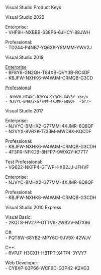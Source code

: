 Visual Studio Product Keys

Visual Studio 2022

Enterprise:  <br/>
	- VHF9H-NXBBB-638P6-6JHCY-88JWH <br/>

Professional:  <br/>
	- TD244-P4NB7-YQ6XK-Y8MMM-YWV2J <br/>


Visual Studio 2019

[Enterprise](https://visualstudio.microsoft.com/fr/thank-you-downloading-visual-studio/?sku=Enterprise&rel=16) <br/>
	- BF8Y8-GN2QH-T84XB-QVY3B-RC4DF <br/>
	- KBJFW-NXHK6-W4WJM-CRMQB-G3CD  <br/>


[Professional](https://visualstudio.microsoft.com/fr/thank-you-downloading-visual-studio/?sku=Professional&rel=16) <br/>

	- NYWVH-HT4XC-R2WYW-9Y3CM-X4V3Y <br/>
	- NJVYC-BMHX2-G77MM-4XJMR-6Q8QF  <br/>



Visual Studio 2017

Enterprise:  <br/>
	- NJVYC-BMHX2-G77MM-4XJMR-6Q8QF <br/>
	- N2VYX-9VR2K-T733M-MWD9X-KQCDF <br/>


Professional:  <br/>
	- KBJFW-NXHK6-W4WJM-CRMQB-G3CDH <br/>
	- 4F3PR-NFKDB-8HFP7-9WXGY-K77T7 <br/>


Test Professional:  <br/>
	- VG622-NKFP4-GTWPH-XB2JJ-JFHVF <br/>


Enterprise:  <br/>
	- NJVYC-BMHX2-G77MM-4XJMR-6Q8QF <br/>


Professional:  <br/>
	- KBJFW-NXHK6-W4WJM-CRMQB-G3CDH <br/>



Visual Studio 2010 Express

Visual Basic:  <br/>
	- 2KQT8-HV27P-GTTV9-2WBVV-M7X96 <br/>


C#:  <br/>
	- PQT8W-68YB2-MPY6C-9JV9X-42WJV <br/>


C++:  <br/>
	- 6VPJ7-H3CXH-HBTPT-X4T74-3YVY7 <br/>


Web Developer:  <br/>
	- CY8XP-83P66-WCF9D-G3P42-K2VG3 <br/>